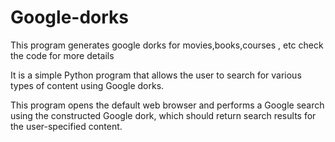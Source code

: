 # Google-dorks
This program generates google dorks for movies,books,courses , etc check the code for more details

It is a simple Python program that allows the user to search for various types of content using Google dorks.

This program opens the default web browser and performs a Google search using the constructed Google dork, which should return search results for the user-specified content.
